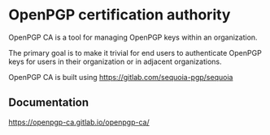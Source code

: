 # OpenPGP certification authority

OpenPGP CA is a tool for managing OpenPGP keys within an organization.

The primary goal is to make it trivial for end users to authenticate
OpenPGP keys for users in their organization or in adjacent organizations.

OpenPGP CA is built using https://gitlab.com/sequoia-pgp/sequoia

## Documentation

https://openpgp-ca.gitlab.io/openpgp-ca/
